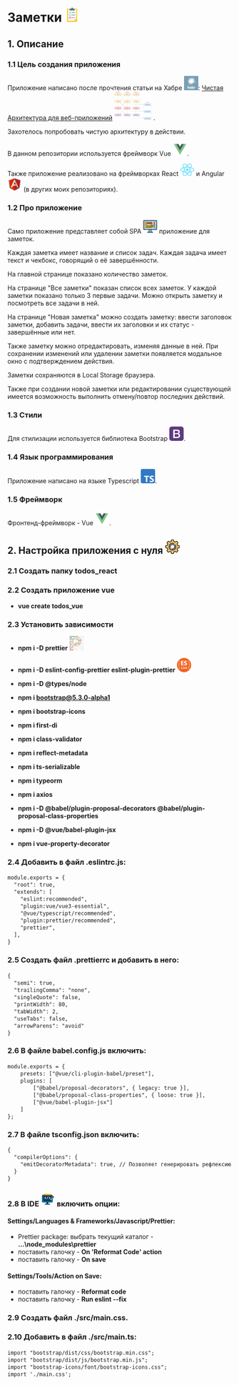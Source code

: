 # Заметки ![Todos](./images/Todos.png)

## 1. Описание

### 1.1 Цель создания приложения

Приложение написано после прочтения статьи на
Хабре ![Habr](./images/Habr.png): [Чистая Архитектура для веб-приложений](https://habr.com/ru/post/493430/) ![Clean architecture](./images/Clean_architecture.png)
.

Захотелось попробовать чистую архитектуру в действии.

В данном репозитории используется фреймворк Vue ![Vue](./images/Vue.png).

Также приложение реализовано на фреймворках React ![React](./images/React.png) и
Angular ![Angular](./images/Angular.png) (в других моих репозиториях).

### 1.2 Про приложение

Само приложение представляет собой SPA ![SPA](./images/SPA.png) приложение для заметок.

Каждая заметка имеет название и список задач. Каждая
задача имеет текст и чекбокс, говорящий о её завершённости.

На главной странице показано количество заметок.

На странице "Все заметки" показан список всех заметок. У каждой заметки показано только 3 первые задачи. Можно открыть
заметку и посмотреть все задачи в ней.

На странице "Новая заметка" можно создать заметку: ввести заголовок заметки, добавить задачи, ввести их заголовки и их
статус - завершённые или нет.

Также заметку можно отредактировать, изменяя данные в ней. При сохранении изменений или удалении заметки появляется
модальное окно с подтверждением действия.

Заметки сохраняются в Local Storage браузера.

Также при создании новой заметки или редактировании существующей имеется возможность выполнить отмену/повтор последних
действий.

### 1.3 Стили

Для стилизации используется библиотека Bootstrap ![Bootstrap](./images/Bootstrap.png).

### 1.4 Язык программирования

Приложение написано на языке Typescript ![Typescript](./images/Typescript.png).

### 1.5 Фреймворк

Фронтенд-фреймворк - Vue ![Vue](./images/Vue.png).

## 2. Настройка приложения с нуля ![Setting](./images/Setting.png)

### 2.1 Создать папку **todos_react**

### 2.2 Создать приложение vue

* **vue create todos_vue**

### 2.3 Установить зависимости

* **npm i -D prettier** ![Prettier](./images/Prettier.png)
* **npm i -D eslint-config-prettier eslint-plugin-prettier** ![ESLint](./images/ESLint.png)

* **npm i -D @types/node**

* **npm i bootstrap@5.3.0-alpha1**
* **npm i bootstrap-icons**

* **npm i first-di**
* **npm i class-validator**
* **npm i reflect-metadata**
* **npm i ts-serializable**
* **npm i typeorm**

* **npm i axios**

* **npm i -D @babel/plugin-proposal-decorators @babel/plugin-proposal-class-properties**
* **npm i -D @vue/babel-plugin-jsx**
* **npm i vue-property-decorator**

### 2.4 Добавить в файл .eslintrc.js:

```
module.exports = {
  "root": true,
  "extends": [
    "eslint:recommended",
    "plugin:vue/vue3-essential",
    "@vue/typescript/recommended",
    "plugin:prettier/recommended",
    "prettier",
  ],
}
```

### 2.5 Создать файл .prettierrc и добавить в него:

```
{
  "semi": true,
  "trailingComma": "none",
  "singleQuote": false,
  "printWidth": 80,
  "tabWidth": 2,
  "useTabs": false,
  "arrowParens": "avoid"
}
```

### 2.6 В файле babel.config.js включить:

```
module.exports = {
    presets: ["@vue/cli-plugin-babel/preset"],
    plugins: [
        ["@babel/proposal-decorators", { legacy: true }],
        ["@babel/proposal-class-properties", { loose: true }],
        ["@vue/babel-plugin-jsx"]
    ]
};
```

### 2.7 В файле tsconfig.json включить:

```
{
  "compilerOptions": {
    "emitDecoratorMetadata": true, // Позволяет генерировать рефлексию
  }
}
```

### 2.8 В IDE ![IDE](./images/IDE.png) включить опции:

#### Settings/Languages & Frameworks/Javascript/Prettier:

* Prettier package: выбрать текущий каталог - **...\node_modules\prettier**
* поставить галочку - **On 'Reformat Code' action**
* поставить галочку - **On save**

#### Settings/Tools/Action on Save:

* поставить галочку - **Reformat code**
* поставить галочку - **Run eslint --fix**

### 2.9 Создать файл ./src/main.css.

### 2.10 Добавить в файл ./src/main.ts:

```
import "bootstrap/dist/css/bootstrap.min.css";
import "bootstrap/dist/js/bootstrap.min.js";
import "bootstrap-icons/font/bootstrap-icons.css";
import './main.css';
```
